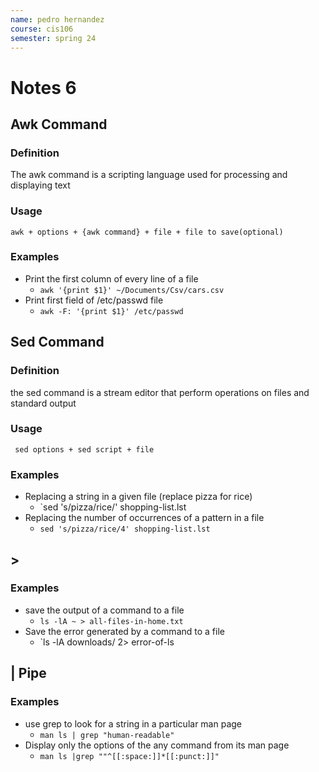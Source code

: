 ```yaml
---
name: pedro hernandez
course: cis106
semester: spring 24
---
```


# Notes 6

## Awk Command
### Definition
The awk command is a scripting language used for processing and displaying text
### Usage
`awk + options + {awk command} + file + file to save(optional)`
### Examples
* Print the first column of every line of a file
  * `awk '{print $1}' ~/Documents/Csv/cars.csv`
* Print first field of /etc/passwd file
  * `awk -F: '{print $1}' /etc/passwd`


## Sed Command
### Definition
the sed command is a stream editor that perform operations on files and standard output
### Usage
` sed options + sed script + file`
### Examples
* Replacing a string in a given file (replace pizza for rice)
  * `sed 's/pizza/rice/' shopping-list.lst
* Replacing the number of occurrences of a pattern in a file
  * `sed 's/pizza/rice/4' shopping-list.lst`


## >
### Examples
* save the output of a command to a file
  * `ls -lA ~ > all-files-in-home.txt`
* Save the error generated by a command to a file
  * `ls -lA downloads/ 2> error-of-ls

## | Pipe
### Examples
* use grep to look for a string in a particular man page
  * `man ls | grep "human-readable"`
* Display only the options of the any command from its man page
  * `man ls |grep ""^[[:space:]]*[[:punct:]]"`